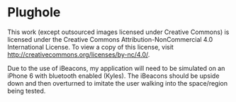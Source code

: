 # Plughole

This work (except outsourced images licensed under Creative Commons) is licensed under the Creative Commons Attribution-NonCommercial 4.0 International License. To view a copy of this license, visit http://creativecommons.org/licenses/by-nc/4.0/.


Due to the use of iBeacons, my application will need to be simulated on an iPhone 6 with bluetooth enabled (Kyles). The iBeacons should be upside down and then overturned to imitate the user walking into the space/region being tested. 
